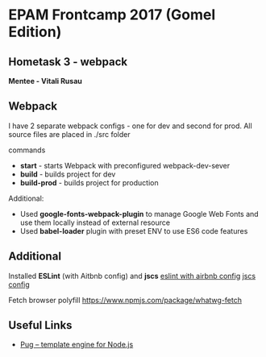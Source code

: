# EPAM Frontcamp 2017 (Gomel Edition)

## Hometask 3 - webpack
**Mentee - Vitali Rusau**

## Webpack
I have 2 separate webpack configs - one for dev and second for prod.
All source files are placed in ./src folder

commands
* **start** - starts Webpack with preconfigured webpack-dev-sever
* **build** - builds project for dev
* **build-prod** - builds project for production


Additional:
* Used **google-fonts-webpack-plugin** to manage Google Web Fonts and use them locally instead of external resource
* Used **babel-loader** plugin with preset ENV to use ES6 code features

## Additional
Installed **ESLint** (with Aitbnb config) and **jscs**
[eslint with airbnb config](https://www.themarketingtechnologist.co/eslint-with-airbnb-javascript-style-guide-in-webstorm/)
[jscs config](https://www.themarketingtechnologist.co/how-to-get-airbnbs-javascript-code-style-working-in-webstorm/)

Fetch browser polyfill
https://www.npmjs.com/package/whatwg-fetch

## Useful Links
* [Pug – template engine for Node.js](https://github.com/pugjs/pug)